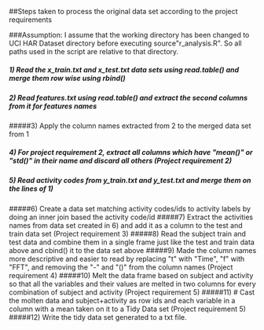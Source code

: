 ##Steps taken to process the original data set according to the project requirements


###Assumption: I assume that the working directory has been changed to UCI HAR Dataset directory before executing source"r_analysis.R". So all paths used in the script are relative to that directory.




##### 1) Read the x_train.txt and x_test.txt data sets using read.table() and merge them row wise using rbind()

##### 2) Read features.txt using read.table() and extract the second columns from it for features names
 
#####3) Apply the column names extracted from 2 to the merged data set from 1 

##### 4) For project requirement 2, extract all columns which have "mean()" or "std()" in their name and discard all others  (Project requirement 2)
##### 5) Read activity codes from y_train.txt and y_test.txt and merge them on the lines of 1)
#####6) Create a data set matching activity codes/ids to activity labels by doing an inner join based the activity code/id
#####7) Extract the activities names from data set created in 6) and add it as a column to the test and train data set (Project requirement 3)
#####8) Read the subject train and test data and combine them in a single frame just like the test and train data above and cbind() it to the data set above
#####9) Made the column names more descriptive and easier to read by replacing "t" with "Time", "f" with "FFT", and removing the "-" and "()" from the column names (Project requirement 4)
#####10) Melt the data frame based on subject and activity so that all the variables and their values are melted in two columns for every combination of subject and activity (Project requirement 5)
#####11) # Cast the molten data and subject+activity as row ids and each variable in a column with a mean taken on it to a Tidy Data set (Project requirement 5)
#####12) Write the tidy data set generated to a txt file.